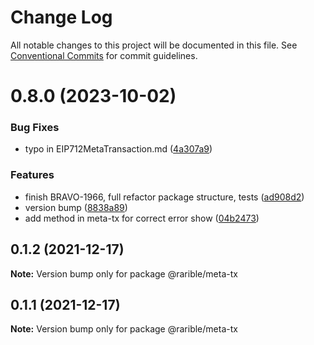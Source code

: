 # Change Log

All notable changes to this project will be documented in this file.
See [Conventional Commits](https://conventionalcommits.org) for commit guidelines.

# 0.8.0 (2023-10-02)


### Bug Fixes

* typo in EIP712MetaTransaction.md ([4a307a9](https://github.com/rariblecom/protocol-contracts/commit/4a307a9fcedfd361226ea1d46c1527bb03adc28f))


### Features

* finish BRAVO-1966, full refactor package structure, tests ([ad908d2](https://github.com/rariblecom/protocol-contracts/commit/ad908d24ead38e602835dcc31d7d8245a843286b))
* version bump ([8838a89](https://github.com/rariblecom/protocol-contracts/commit/8838a89c10147325d4aa83aa9ef725fabae85041))
* add method in meta-tx for correct error show ([04b2473](https://github.com/rariblecom/protocol-contracts/commit/04b24736df93a786c36ba2bfd1c8dc5288ff241d))





## 0.1.2 (2021-12-17)

**Note:** Version bump only for package @rarible/meta-tx





## 0.1.1 (2021-12-17)

**Note:** Version bump only for package @rarible/meta-tx
